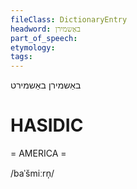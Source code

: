 ```yaml
---
fileClass: DictionaryEntry
headword: באַשמירן
part_of_speech: 
etymology: 
tags: 
---
```

באַשמירן
באַשמירט

HASIDIC
=======
= AMERICA = 

/baˈšmiːrn̩/